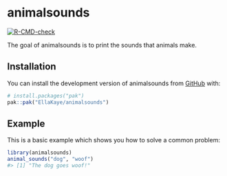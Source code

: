 
<!-- README.md is generated from README.Rmd. Please edit that file -->

# animalsounds

<!-- badges: start -->

[![R-CMD-check](https://github.com/EllaKaye/animalsounds/actions/workflows/R-CMD-check.yaml/badge.svg)](https://github.com/EllaKaye/animalsounds/actions/workflows/R-CMD-check.yaml)
<!-- badges: end -->

The goal of animalsounds is to print the sounds that animals make.

## Installation

You can install the development version of animalsounds from
[GitHub](https://github.com/) with:

``` r
# install.packages("pak")
pak::pak("EllaKaye/animalsounds")
```

## Example

This is a basic example which shows you how to solve a common problem:

``` r
library(animalsounds)
animal_sounds("dog", "woof")
#> [1] "The dog goes woof!"
```
